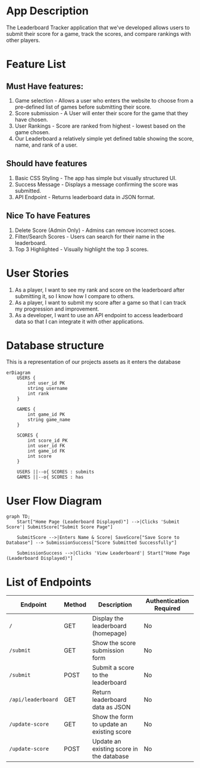 # App Description 

The Leaderboard Tracker application that we've developed allows users to submit their score for a game, track the  scores, and compare rankings with other players. 


# Feature List

## Must Have features:

1. Game selection - Allows a user who enters the website to choose from a pre-defined list of games before submitting their score.
2. Score submission - A User will enter their score for the game that they have chosen.
3. User Rankings - Score are ranked from highest - lowest  based on the game chosen.
4. Our Leaderboard a relatively simple yet defined table showing the score, name, and rank of a user.

## Should have features

1. Basic CSS Styling - The app has simple but visually structured UI.
2. Success Message - Displays a message confirming the score was submitted.
3. API Endpoint - Returns leaderboard data in JSON format. 

## Nice To have Features

1. Delete Score (Admin Only) - Admins can remove incorrect scoes.
2. Filter/Search Scores - Users can search for their name in the leaderboard. 
3. Top 3 Highlighted - Visually highlight the top 3 scores.  


# User Stories 

1. As a player, I want to see my rank and score on the leaderboard after submitting it, so I know how I compare to others.
2. As a player, I want to submit my score after a game so that I can track my progression and improvement.
3. As a developer, I want to use an API endpoint to access leaderboard data so that I can integrate it with other applications.


# Database structure  

This is a representation of our projects assets as it enters the database 

```mermaid
erDiagram
    USERS {
        int user_id PK
        string username
        int rank
    }

    GAMES {
        int game_id PK
        string game_name
    }

    SCORES {
        int score_id PK
        int user_id FK
        int game_id FK
        int score
    }

    USERS ||--o{ SCORES : submits
    GAMES ||--o{ SCORES : has
```


# User Flow Diagram

```mermaid
graph TD;
    Start["Home Page (Leaderboard Displayed)"] -->|Clicks 'Submit Score'| SubmitScore["Submit Score Page"]
    
    SubmitScore -->|Enters Name & Score| SaveScore["Save Score to Database"] --> SubmissionSuccess["Score Submitted Successfully"]
    
    SubmissionSuccess -->|Clicks 'View Leaderboard'| Start["Home Page (Leaderboard Displayed)"]

```

# List of Endpoints

| Endpoint             | Method | Description                                        | Authentication Required |
|----------------------|--------|----------------------------------------------------|------------------------|
| `/`                  | GET    | Display the leaderboard (homepage)                 | No                     |
| `/submit`            | GET    | Show the score submission form                     | No                     |
| `/submit`            | POST   | Submit a score to the leaderboard                   | No                     |
| `/api/leaderboard`   | GET    | Return leaderboard data as JSON                    | No                     |
| `/update-score`    | GET    | Show the form to update an existing score         | No                     |
| `/update-score`    | POST   | Update an existing score in the database          | No                     |


